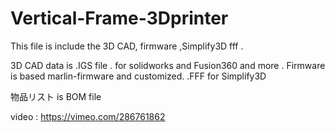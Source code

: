 # Vertical-Frame-3Dprinter
This file is include the 3D CAD, firmware ,Simplify3D fff .

3D CAD data is .IGS file . for solidworks and Fusion360 and more .
Firmware is based marlin-firmware and customized.
.FFF  for Simplify3D

物品リスト is BOM file

video : https://vimeo.com/286761862
